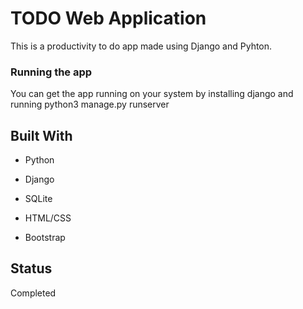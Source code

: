 # TODO Web Application

This is a productivity to do app made using Django and Pyhton.


### Running the app

You can get the app running on your system by installing django and running python3 manage.py runserver


## Built With

* Python

* Django

* SQLite

* HTML/CSS

* Bootstrap

## Status

Completed